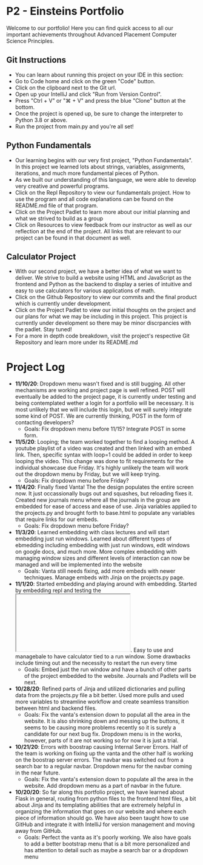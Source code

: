 # P2 - Einsteins Portfolio
Welcome to our portfolio! Here you can find quick access to all our important achievements throughout Advanced Placement Computer Science Principles.

## Git Instructions
* You can learn about running this project on your IDE in this section:
* Go to Code home and click on the green "Code" button.
* Click on the clipboard next to the Git url. 
* Open up your IntelliJ and click "Run from Version Control".
* Press "Ctrl + V" or "⌘ + V" and press the blue "Clone" button at the bottom.
* Once the project is opened up, be sure to change the interpreter to Python 3.8 or above. 
* Run the project from main.py and you're all set!

## Python Fundamentals
* Our learning begins with our very first project, "Python Fundamentals". In this project we learned lots about strings, variables, assignments, iterations, and much more fundamental pieces of Python. 
* As we built our understanding of this language, we were able to develop very creative and powerful programs.
* Click on the Repl Repository to view our fundamentals project. How to use the program and all code explanations can be found on the README.md file of that program.
* Click on the Project Padlet to learn more about our initial planning and what we strived to build as a group
* Click on Resources to view feedback from our instructor as well as our reflection at the end of the project. All links that are relevant to our project can be found in that document as well.

## Calculator Project
* With our second project, we have a better idea of what we want to deliver. We strive to build a website using HTML and JavaScript as the frontend and Python as the backend to display a series of intuitive and easy to use calculators for various applications of math.
* Click on the Github Repository to view our commits and the final product which is currently under development. 
* Click on the Project Padlet to view our initial thoughts on the project and our plans for what we may be including in this project. This project is currently under development so there may be minor discrpancies with the padlet. Stay tuned!
* For a more in depth code breakdown, visit the project's respective Git Repository and learn more under its README.md

# Project Log
* **11/10/20**: Dropdown menu wasn't fixed and is still bugging. All other mechanisms are working and project page is well refined. POST will eventually be added to the project page, it is currently under testing and being contemplated wether a login for a portfolio will be necessary. It is most unlikely that we will include this login, but we will surely integrate some kind of POST. We are currently thinking, POST in the form of contacting developers?
  * Goals: Fix dropdown menu before 11/15? Integrate POST in some form.
* **11/5/20**: Looping; the team worked together to find a looping method. A youtube playlist of a video was created and then linked with an embed link. Then, specific syntax with loop=1 could be added in order to keep looping the video. This change was done to fit requirements for the individual showcase due Friday. It's highly unlikely the team will work out the dropdown menu by Friday, but we will keep trying.
  * Goals: Fix dropdown menu before Friday?
* **11/4/20**: Finally fixed Vanta! The the design populates the entire screen now. It just occassionally bugs out and squashes, but reloading fixes it. Created new journals menu where all the journals in the group are embedded for ease of access and ease of use. Jinja variables applied to the projects.py and brought forth to base.html to populate any variables that require links for our embeds. 
  * Goals: Fix dropdown menu before Friday?
* **11/3/20**: Learned embedding with class lectures and will start embedding just run windows. Learned about different types of ebmedding including embedding with just run windows, edit windows on google docs, and much more. More complex embedding with managing window sizes and different levels of interaction can now be managed and will be implemented into the website
  * Goals: Vanta still needs fixing, add more embeds with newer techniques. Manage embeds with Jinja on the projects.py page.
* **11/1/20**: Started embedding and playing around with embedding. Started by embedding repl and testing the <iframe></iframe>. Easy to use and managebale to have calculator tied to a run window. Some drawbacks include timing out and the necessity to restart the run every time
  * Goals: Embed just the run window and have a bunch of other parts of the project embedded to the website. Journals and Padlets will be next.
* **10/28/20**: Refined parts of Jinja and utilized dictionaries and pulling data from the projects.py file a bit better. Used more pulls and used more variables to streamline workflow and create seamless transition between html and backend files. 
  * Goals: Fix the vanta's extension down to populat all the area in the website. It is also shrinking down and messing up the buttons, it seems to be causing more problems recently so it is surely a candidate for our next bug fix. Dropdown menu is in the works, however, parts of it are not working so for now it is just a trial.
* **10/21/20**: Errors with boostrap causing Internal Server Errors. Half of the team is working on fixing up the vanta and the other half is working on the boostrap server errors. The navbar was switched out from a search bar to a regular navbar. Dropdown menu for the navbar coming in the near future.
  * Goals: Fix the vanta's extension down to populate all the area in the website. Add dropdown menu as a part of navbar in the future. 
* **10/20/20**: So far along this portfolio project, we have learned about Flask in general, routing from python files to the frontend html files, a bit about Jinja and its templating abilities that are extremely helpful in organizing the information that goes on our website and where each piece of information should go. We have also been taught how to use GitHub and integrate it with IntelliJ for version management and moving away from GitHub. 
  * Goals: Perfect the vanta as it's poorly working. We also have goals to add a better bootstrap menu that is a bit more personalized and has attention to detail such as maybe a search bar or a dropdown menu

